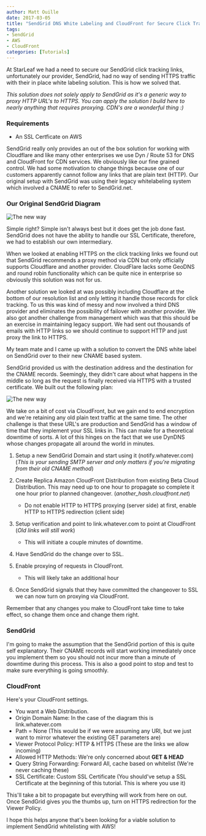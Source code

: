 ```yaml
---
author: Matt Ouille
date: 2017-03-05
title: "SendGrid DNS White Labeling and CloudFront for Secure Click Tracking Links"
tags:
- SendGrid
- AWS
- CloudFront
categories: [Tutorials]
---
```


At StarLeaf we had a need to secure our SendGrid click tracking links, unfortunately our provider, SendGrid, had no way of sending HTTPS traffic with their in place white labeling solution. This is how we solved that.

*This solution does not solely apply to SendGrid as it's a generic way to proxy HTTP URL's to HTTPS. You can apply the solution I build here to nearly anything that requires proxying. CDN's are a wonderful thing :)*

### Requirements
* An SSL Certficate on AWS

SendGrid really only provides an out of the box solution for working with Cloudflare and like many other enterprises we use Dyn / Route 53 for DNS and CloudFront for CDN services. We obviously like our fine grained control. We had some motivation to change things because one of our customers apparently cannot follow any links that are plain text (HTTP). Our original setup with SendGrid was using their legacy whitelabeling system which involved a CNAME to refer to SendGrid.net.

### Our Original SendGrid Diagram
![The new way](/img/posts/2017-03/old_way.png)

Simple right? Simple isn't always best but it does get the job done fast. SendGrid does not have the ability to handle our SSL Certificate, therefore, we had to establish our own intermediary.

When we looked at enabling HTTPS on the click tracking links we found out that SendGrid recommends a proxy method via CDN but only officially supports Cloudflare and another provider. CloudFlare lacks some GeoDNS and round robin functionality which can be quite nice in enterprise so obviously this solution was not for us.

Another solution we looked at was possibly including Cloudflare at the bottom of our resolution list and only letting it handle those records for click tracking. To us this was kind of messy and now involved a third DNS provider and eliminates the possibility of failover with another provider. We also got another challenge from management which was that this should be an exercise in maintaining legacy support. We had sent out thousands of emails with HTTP links so we should continue to support HTTP and just proxy the link to HTTPS.

My team mate and I came up with a solution to convert the DNS white label on SendGrid over to their new CNAME based system.

SendGrid provided us with the destination address and the destination for the CNAME records. Seemingly, they didn't care about what happens in the middle so long as the request is finally received via HTTPS with a trusted certificate. We built out the following plan:

![The new way](/img/posts/2017-03/new.png)

We take on a bit of cost via CloudFront, but we gain end to end encryption and we're retaining any old plain text traffic at the same time. The other challenge is that these URL's are production and SendGrid has a window of time that they implement your SSL links in. This can make for a theoretical downtime of sorts. A lot of this hinges on the fact that we use DynDNS whose changes propagate all around the world in minutes.

1. Setup a new SendGrid Domain and start using it (notify.whatever.com) (*This is your sending SMTP server and only matters if you're migrating from their old CNAME method*)
2. Create Replica Amazon CloudFront Distribution from existing Beta Cloud Distribution. This may need up to one hour to propagate so complete it one hour prior to planned changeover. (*another_hash.cloudfront.net*)

    * Do not enable HTTP to HTTPS proxying (server side) at first, enable HTTP to HTTPS redirection (client side)

3. Setup verification and point to link.whatever.com to point at CloudFront (*Old links will still work*)

    * This will initiate a couple minutes of downtime.

4. Have SendGrid do the change over to SSL.
5. Enable proxying of requests in CloudFront.

    * This will likely take an additional hour

6. Once SendGrid signals that they have committed the changeover to SSL we can now turn on proxying via CloudFront.

Remember that any changes you make to CloudFront take time to take effect, so change them once and change them right.

### SendGrid

I'm going to make the assumption that the SendGrid portion of this is quite self explanatory. Their CNAME records will start working immediately once you implement them so you should not incur more than a minute of downtime during this process. This is also a good point to stop and test to make sure everything is going smoothly.

### CloudFront

Here's your CloudFront settings.

* You want a Web Distribution.
* Origin Domain Name: In the case of the diagram this is link.whatever.com
* Path = None (This would be if we were assuming any URI, but we just want to mirror whatever the existing GET parameters are)
* Viewer Protocol Policy: HTTP & HTTPS (These are the links we allow incoming)
* Allowed HTTP Methods: We're only concerned about **GET & HEAD**
* Query String Forwarding: Forward All, cache based on whitelist (We're never caching these)
* SSL Certificate: Custom SSL Certificate (You should've setup a SSL Certificate at the beginning of this tutorial. This is where you use it)

This'll take a bit to propagate but everything will work from here on out. Once SendGrid gives you the thumbs up, turn on HTTPS redirection for the Viewer Policy.

I hope this helps anyone that's been looking for a viable solution to implement SendGrid whitelisting with AWS!

